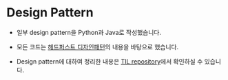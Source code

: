 # Design Pattern

- 일부 design pattern을 Python과 Java로 작성했습니다.



- 모든 코드는 [헤드퍼스트 디자인패턴](https://www.yes24.com/Product/Goods/108192370)의 내용을 바탕으로 했습니다.



- Design pattern에 대하여 정리한 내용은 [TIL repository](https://github.com/hedge0207/TIL/tree/master/design_pattern)에서 확인하실 수 있습니다.